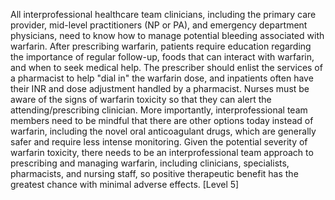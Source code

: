 All interprofessional healthcare team clinicians, including the primary care provider, mid-level practitioners (NP or PA), and emergency department physicians, need to know how to manage potential bleeding associated with warfarin. After prescribing warfarin, patients require education regarding the importance of regular follow-up, foods that can interact with warfarin, and when to seek medical help. The prescriber should enlist the services of a pharmacist to help "dial in" the warfarin dose, and inpatients often have their INR and dose adjustment handled by a pharmacist. Nurses must be aware of the signs of warfarin toxicity so that they can alert the attending/prescribing clinician. More importantly, interprofessional team members need to be mindful that there are other options today instead of warfarin, including the novel oral anticoagulant drugs, which are generally safer and require less intense monitoring. Given the potential severity of warfarin toxicity, there needs to be an interprofessional team approach to prescribing and managing warfarin, including clinicians, specialists, pharmacists, and nursing staff, so positive therapeutic benefit has the greatest chance with minimal adverse effects. [Level 5]